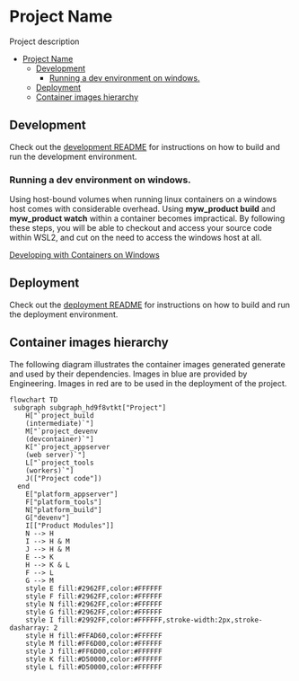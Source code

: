 

# Project Name

Project description

- [Project Name](#project-name)
  - [Development](#development)
    - [Running a dev environment on windows.](#running-a-dev-environment-on-windows)
  - [Deployment](#deployment)
  - [Container images hierarchy](#container-images-hierarchy)

## Development

Check out the [development README](.devcontainer/README.md) for instructions on how to build and run the development environment.

### Running a dev environment on windows.

Using host-bound volumes when running linux containers on a windows host comes with considerable overhead. Using **myw_product build** and **myw_product watch** within a container becomes impractical. By following these steps, you will be able to checkout and access your source code within WSL2, and cut on the need to access the windows host at all.

[Developing with Containers on Windows](https://github.com/IQGeo/utils-project-template/wiki/Developing-with-containers-on-Windows)

## Deployment

Check out the [deployment README](deployment/README.md) for instructions on how to build and run the deployment environment.

## Container images hierarchy

The following diagram illustrates the container images generated generate and used by their dependencies. Images in blue are provided by Engineering. Images in red are to be used in the deployment of the project.

```mermaid
flowchart TD
 subgraph subgraph_hd9f8vtkt["Project"]
    H["`project_build
    (intermediate)`"]
    M["`project_devenv
    (devcontainer)`"]
    K["`project_appserver
    (web server)`"]
    L["`project_tools
    (workers)`"]
    J(["Project code"])
  end
    E["platform_appserver"]
    F["platform_tools"]
    N["platform_build"]
    G["devenv"]
    I[["Product Modules"]]
    N --> H
    I --> H & M
    J --> H & M
    E --> K
    H --> K & L
    F --> L
    G --> M
    style E fill:#2962FF,color:#FFFFFF
    style F fill:#2962FF,color:#FFFFFF
    style N fill:#2962FF,color:#FFFFFF
    style G fill:#2962FF,color:#FFFFFF
    style I fill:#2992FF,color:#FFFFFF,stroke-width:2px,stroke-dasharray: 2
    style H fill:#FFAD60,color:#FFFFFF
    style M fill:#FF6D00,color:#FFFFFF
    style J fill:#FF6D00,color:#FFFFFF
    style K fill:#D50000,color:#FFFFFF
    style L fill:#D50000,color:#FFFFFF

```